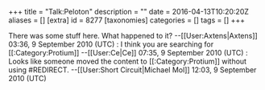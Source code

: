 +++
title = "Talk:Peloton"
description = ""
date = 2016-04-13T10:20:20Z
aliases = []
[extra]
id = 8277
[taxonomies]
categories = []
tags = []
+++

There was some stuff here. What happened to it?
--[[User:Axtens|Axtens]] 03:36, 9 September 2010 (UTC)
: I think you are searching for [[:Category:Protium]] --[[User:Ce|Ce]] 07:35, 9 September 2010 (UTC)
: Looks like someone moved the content to [[:Category:Protium]] without using #REDIRECT. --[[User:Short Circuit|Michael Mol]] 12:03, 9 September 2010 (UTC)
